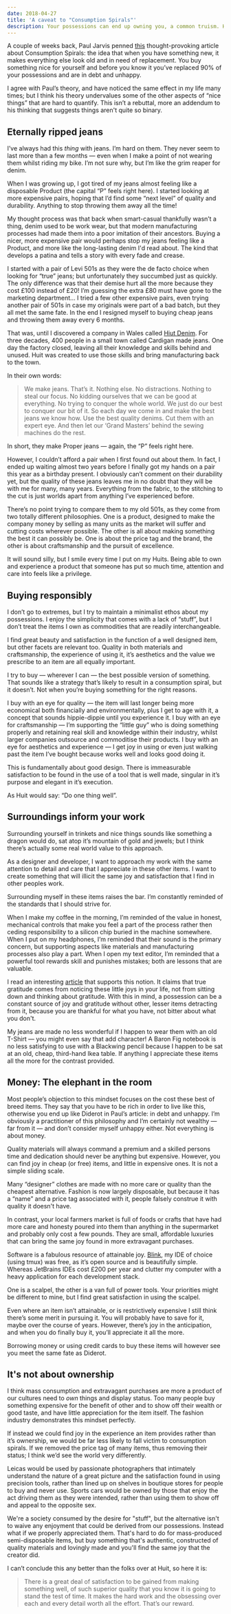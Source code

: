 ```yaml
---
date: 2018-04-27
title: 'A caveat to "Consumption Spirals"'
description: Your possessions can end up owning you, a common truism. However you can still find joy in the things you own without succumbing to this fate.
---
```


A couple of weeks back, Paul Jarvis penned [this](https://pjrvs.com/consumption-spirals/) thought-provoking article about Consumption Spirals: the idea that when you have something new, it makes everything else look old and in need of replacement. You buy something nice for yourself and before you know it you’ve replaced 90% of your possessions and are in debt and unhappy.

I agree with Paul’s theory, and have noticed the same effect in my life many times; but I think his theory undervalues some of the other aspects of “nice things” that are hard to quantify. This isn’t a rebuttal, more an addendum to his thinking that suggests things aren't quite so binary.

## Eternally ripped jeans
I’ve always had this _thing_ with jeans. I’m hard on them. They never seem to last more than a few months — even when I make a point of not wearing them whilst riding my bike. I’m not sure why, but I’m like the grim reaper for denim.

When I was growing up, I got tired of my jeans almost feeling like a disposable Product (the capital “P” feels right here). I started looking at more expensive pairs, hoping that I’d find some “next level” of quality and durability. Anything to stop throwing them away all the time!

My thought process was that back when smart-casual thankfully wasn’t a thing, denim used to be work wear, but that modern manufacturing processes had made them into a poor imitation of their ancestors. Buying a nicer, more expensive pair would perhaps stop my jeans feeling like a Product, and more like the long-lasting denim I'd read about. The kind that develops a patina and tells a story with every fade and crease.

I started with a pair of Levi 501s as they were the de facto choice when looking for “true” jeans; but unfortunately they succumbed just as quickly. The only difference was that their demise hurt all the more because they cost £100 instead of £20! I’m guessing the extra £80 must have gone to the marketing department… I tried a few other expensive pairs, even trying another pair of 501s in case my originals were part of a bad batch, but they all met the same fate. In the end I resigned myself to buying cheap jeans and throwing them away every 6 months.

That was, until I discovered a company in Wales called [Hiut Denim](https://hiutdenim.co.uk). For three decades, 400 people in a small town called Cardigan made jeans. One day the factory closed, leaving all their knowledge and skills behind and unused. Huit was created to use those skills and bring manufacturing back to the town.

In their own words:

> We make jeans. That’s it. Nothing else. No distractions. Nothing to steal our focus. No kidding ourselves that we can be good at everything. No trying to conquer the whole world. We just do our best to conquer our bit of it. So each day we come in and make the best jeans we know how. Use the best quality denims. Cut them with an expert eye. And then let our ‘Grand Masters’ behind the sewing machines do the rest.  

In short, they make Proper jeans — again, the “P” feels right here.

However, I couldn’t afford a pair when I first found out about them. In fact, I ended up waiting almost two years before I finally got my hands on a pair this year as a birthday present. I obviously can’t comment on their durability yet, but the quality of these jeans leaves me in no doubt that they will be with me for many, many years. Everything from the fabric, to the stitching to the cut is just worlds apart from anything I’ve experienced before.

There’s no point trying to compare them to my old 501s, as they come from two totally different philosophies. One is a product, designed to make the company money by selling as many units as the market will suffer and cutting costs wherever possible. The other is all about making something the best it can possibly be. One is about the price tag and the brand, the other is about craftsmanship and the pursuit of excellence.

It will sound silly, but I smile every time I put on my Huits. Being able to own and experience a product that someone has put so much time, attention and care into feels like a privilege.

## Buying responsibly
I don’t go to extremes, but I try to maintain a minimalist ethos about my possessions. I enjoy the simplicity that comes with a lack of “stuff”, but I don’t treat the items I own as commodities that are readily interchangeable.

I find great beauty and satisfaction in the function of a well designed item, but other facets are relevant too. Quality in both materials and craftsmanship, the experience of using it, it’s aesthetics and the value we prescribe to an item are all equally important.

I try to buy — wherever I can — the best possible version of something. That sounds like a strategy that’s likely to result in a consumption spiral, but it doesn’t. Not when you’re buying something for the right reasons.

I buy with an eye for quality — the item will last longer being more economical both financially and environmentally, plus I get to age with it, a concept that sounds hippie-dippie until you experience it. I buy with an eye for craftsmanship — I’m supporting the “little guy” who is doing something properly and retaining real skill and knowledge within their industry, whilst larger companies outsource and commoditise their products. I buy with an eye for aesthetics and experience — I get joy in using or even just walking past the item I’ve bought because works well and looks good doing it.

This is fundamentally about good design. There is immeasurable satisfaction to be found in the use of a tool that is well made, singular in it’s purpose and elegant in it’s execution.

As Huit would say: “Do one thing well”.

## Surroundings inform your work
Surrounding yourself in trinkets and nice things sounds like something a dragon would do, sat atop it’s mountain of gold and jewels; but I think there’s actually some real world value to this approach.

As a designer and developer, I want to approach my work with the same attention to detail and care that I appreciate in these other items. I want to create something that will illicit the same joy and satisfaction that I find in other peoples work.

Surrounding myself in these items raises the bar. I’m constantly reminded of the standards that I should strive for.

When I make my coffee in the morning, I’m reminded of the value in honest, mechanical controls that make you feel a part of the process rather then ceding responsibility to a silicon chip buried in the machine somewhere. When I put on my headphones, I’m reminded that their sound is the primary concern, but supporting aspects like materials and manufacturing processes also play a part. When I open my text editor, I’m reminded that a powerful tool rewards skill and punishes mistakes; both are lessons that are valuable.

I read an interesting [article](http://www.raptitude.com/2018/02/gratitude-noticing/) that supports this notion. It claims that true gratitude comes from noticing these little joys in your life, not from sitting down and thinking about gratitude. With this in mind, a possession can be a constant source of joy and gratitude without other, lesser items detracting from it, because you are thankful for what you have, not bitter about what you don't.

My jeans are made no less wonderful if I happen to wear them with an old T-Shirt — you might even say that add character! A Baron Fig notebook is no less satisfying to use with a Blackwing pencil because I happen to be sat at an old, cheap, third-hand Ikea table. If anything I appreciate these items all the more for the contrast provided.

## Money: The elephant in the room
Most people’s objection to this mindset focuses on the cost these best of breed items. They say that you have to be rich in order to live like this, otherwise you end up like Diderot in Paul’s article: in debt and unhappy. I’m obviously a practitioner of this philosophy and I’m certainly not wealthy — far from it — and don’t consider myself unhappy either. Not everything is about money.

Quality materials will always command a premium and a skilled persons time and dedication should never be anything but expensive. However, you can find joy in cheap (or free) items, and little in expensive ones. It is not a simple sliding scale.

Many “designer” clothes are made with no more care or quality than the cheapest alternative. Fashion is now largely disposable, but because it has a “name” and a price tag associated with it, people falsely construe it with quality it doesn't have.

In contrast, your local farmers market is full of foods or crafts that have had more care and honesty poured into them than anything in the supermarket and probably only cost a few pounds. They are small, affordable luxuries that can bring the same joy found in more extravagant purchases.

Software is a fabulous resource of attainable joy. [Blink](http://www.blink.sh), my IDE of choice (using tmux) was free, as it’s open source and is beautifully simple. Whereas JetBrains IDEs cost £200 per year and clutter my computer with a heavy application for each development stack.

One is a scalpel, the other is a van full of power tools. Your priorities might be different to mine, but I find great satisfaction in using the scalpel.

Even where an item isn’t attainable, or is restrictively expensive I still think there’s some merit in pursuing it. You will probably have to save for it, maybe over the course of years. However, there’s joy in the anticipation, and when you do finally buy it, you’ll appreciate it all the more.

Borrowing money or using credit cards to buy these items will however see you meet the same fate as Diderot.

## It's not about ownership
I think mass consumption and extravagant purchases are more a product of our cultures need to _own_ things and display status. Too many people buy something expensive for the benefit of other and to show off their wealth or good taste, and have little appreciation for the item itself. The fashion industry demonstrates this mindset perfectly.

If instead we could find joy in the experience an item provides rather than it’s ownership, we would be far less likely to fall victim to consumption spirals. If we removed the price tag of many items, thus removing their status; I think we’d see the world very differently.

Leicas would be used by passionate photographers that intimately understand the nature of a great picture and the satisfaction found in using precision tools, rather than lined up on shelves in boutique stores for people to buy and never use. Sports cars would be owned by those that enjoy the act driving them as they were intended, rather than using them to show off and appeal to the opposite sex.

We're a society consumed by the desire for "stuff", but the alternative isn't to waive any enjoyment that could be derived from our possessions. Instead what if we properly appreciated them. That's hard to do for mass-produced semi-disposable items, but buy something that's authentic, constructed of quality materials and lovingly made and you'll find the same joy that the creator did.

I can’t conclude this any better than the folks over at Huit, so here it is:

> There is a great deal of satisfaction to be gained from making something well, of such superior quality that you know it is going to stand the test of time. It makes the hard work and the obsessing over each and every detail worth all the effort. That’s our reward.  
